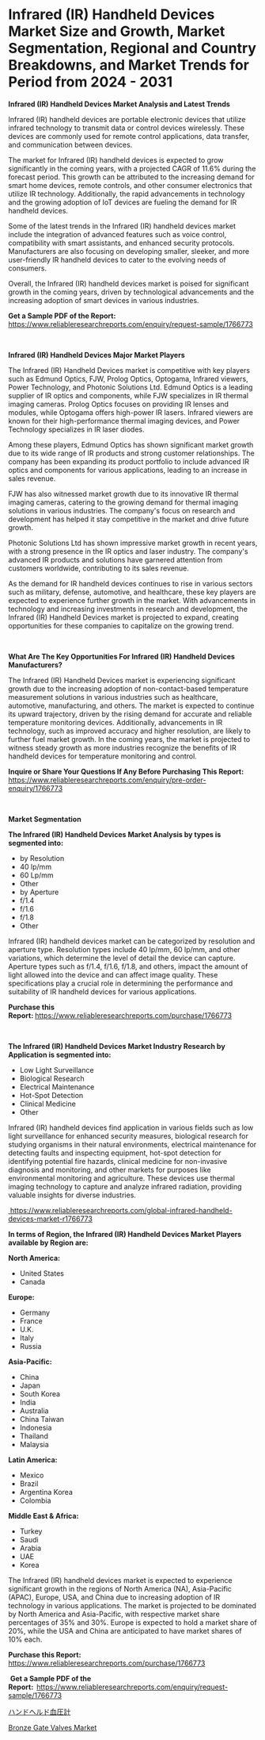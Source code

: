 <p><h1>Infrared (IR) Handheld Devices Market Size and Growth, Market Segmentation, Regional and Country Breakdowns, and Market Trends for Period from 2024 -  2031</h1></p><p><strong>Infrared (IR) Handheld Devices Market Analysis and Latest Trends</strong></p>
<p><p>Infrared (IR) handheld devices are portable electronic devices that utilize infrared technology to transmit data or control devices wirelessly. These devices are commonly used for remote control applications, data transfer, and communication between devices.</p><p>The market for Infrared (IR) handheld devices is expected to grow significantly in the coming years, with a projected CAGR of 11.6% during the forecast period. This growth can be attributed to the increasing demand for smart home devices, remote controls, and other consumer electronics that utilize IR technology. Additionally, the rapid advancements in technology and the growing adoption of IoT devices are fueling the demand for IR handheld devices.</p><p>Some of the latest trends in the Infrared (IR) handheld devices market include the integration of advanced features such as voice control, compatibility with smart assistants, and enhanced security protocols. Manufacturers are also focusing on developing smaller, sleeker, and more user-friendly IR handheld devices to cater to the evolving needs of consumers.</p><p>Overall, the Infrared (IR) handheld devices market is poised for significant growth in the coming years, driven by technological advancements and the increasing adoption of smart devices in various industries.</p></p>
<p><strong>Get a Sample PDF of the Report:&nbsp;</strong> <a href="https://www.reliableresearchreports.com/enquiry/request-sample/1766773">https://www.reliableresearchreports.com/enquiry/request-sample/1766773</a></p>
<p>&nbsp;</p>
<p><strong>Infrared (IR) Handheld Devices Major Market Players</strong></p>
<p><p>The Infrared (IR) Handheld Devices market is competitive with key players such as Edmund Optics, FJW, Prolog Optics, Optogama, Infrared viewers, Power Technology, and Photonic Solutions Ltd. Edmund Optics is a leading supplier of IR optics and components, while FJW specializes in IR thermal imaging cameras. Prolog Optics focuses on providing IR lenses and modules, while Optogama offers high-power IR lasers. Infrared viewers are known for their high-performance thermal imaging devices, and Power Technology specializes in IR laser diodes.</p><p>Among these players, Edmund Optics has shown significant market growth due to its wide range of IR products and strong customer relationships. The company has been expanding its product portfolio to include advanced IR optics and components for various applications, leading to an increase in sales revenue.</p><p>FJW has also witnessed market growth due to its innovative IR thermal imaging cameras, catering to the growing demand for thermal imaging solutions in various industries. The company's focus on research and development has helped it stay competitive in the market and drive future growth.</p><p>Photonic Solutions Ltd has shown impressive market growth in recent years, with a strong presence in the IR optics and laser industry. The company's advanced IR products and solutions have garnered attention from customers worldwide, contributing to its sales revenue.</p><p>As the demand for IR handheld devices continues to rise in various sectors such as military, defense, automotive, and healthcare, these key players are expected to experience further growth in the market. With advancements in technology and increasing investments in research and development, the Infrared (IR) Handheld Devices market is projected to expand, creating opportunities for these companies to capitalize on the growing trend.</p></p>
<p>&nbsp;</p>
<p><strong>What Are The Key Opportunities For Infrared (IR) Handheld Devices Manufacturers?</strong></p>
<p><p>The Infrared (IR) Handheld Devices market is experiencing significant growth due to the increasing adoption of non-contact-based temperature measurement solutions in various industries such as healthcare, automotive, manufacturing, and others. The market is expected to continue its upward trajectory, driven by the rising demand for accurate and reliable temperature monitoring devices. Additionally, advancements in IR technology, such as improved accuracy and higher resolution, are likely to further fuel market growth. In the coming years, the market is projected to witness steady growth as more industries recognize the benefits of IR handheld devices for temperature monitoring and control.</p></p>
<p><strong>Inquire or Share Your Questions If Any Before Purchasing This Report:</strong> <a href="https://www.reliableresearchreports.com/enquiry/pre-order-enquiry/1766773">https://www.reliableresearchreports.com/enquiry/pre-order-enquiry/1766773</a></p>
<p>&nbsp;</p>
<p><strong>Market Segmentation</strong></p>
<p><strong>The Infrared (IR) Handheld Devices Market Analysis by types is segmented into:</strong></p>
<p><ul><li>by Resolution</li><li>40 lp/mm</li><li>60 Lp/mm</li><li>Other</li><li>by Aperture</li><li>f/1.4</li><li>f/1.6</li><li>f/1.8</li><li>Other</li></ul></p>
<p><p>Infrared (IR) handheld devices market can be categorized by resolution and aperture type. Resolution types include 40 lp/mm, 60 lp/mm, and other variations, which determine the level of detail the device can capture. Aperture types such as f/1.4, f/1.6, f/1.8, and others, impact the amount of light allowed into the device and can affect image quality. These specifications play a crucial role in determining the performance and suitability of IR handheld devices for various applications.</p></p>
<p><strong>Purchase this Report:&nbsp;</strong><a href="https://www.reliableresearchreports.com/purchase/1766773">https://www.reliableresearchreports.com/purchase/1766773</a></p>
<p>&nbsp;</p>
<p><strong>The Infrared (IR) Handheld Devices Market Industry Research by Application is segmented into:</strong></p>
<p><ul><li>Low Light Surveillance</li><li>Biological Research</li><li>Electrical Maintenance</li><li>Hot-Spot Detection</li><li>Clinical Medicine</li><li>Other</li></ul></p>
<p><p>Infrared (IR) handheld devices find application in various fields such as low light surveillance for enhanced security measures, biological research for studying organisms in their natural environments, electrical maintenance for detecting faults and inspecting equipment, hot-spot detection for identifying potential fire hazards, clinical medicine for non-invasive diagnosis and monitoring, and other markets for purposes like environmental monitoring and agriculture. These devices use thermal imaging technology to capture and analyze infrared radiation, providing valuable insights for diverse industries.</p></p>
<p><a href="https://www.reliableresearchreports.com/global-infrared-handheld-devices-market-r1766773">&nbsp;https://www.reliableresearchreports.com/global-infrared-handheld-devices-market-r1766773</a></p>
<p><strong>In terms of Region, the Infrared (IR) Handheld Devices Market Players available by Region are:</strong></p>
<p>
    <p> <strong> North America: </strong>
        <ul>
            <li>United States</li>
            <li>Canada</li>
        </ul>
        </p> 
    <p> <strong> Europe: </strong>
        <ul>
            <li>Germany</li>
            <li>France</li>
            <li>U.K.</li>
            <li>Italy</li>
            <li>Russia</li>
        </ul>
        </p> 
    <p> <strong> Asia-Pacific: </strong>
        <ul>
            <li>China</li>
            <li>Japan</li>
            <li>South Korea</li>
            <li>India</li>
            <li>Australia</li>
            <li>China Taiwan</li>
            <li>Indonesia</li>
            <li>Thailand</li>
            <li>Malaysia</li>
        </ul>
        </p> 
    <p> <strong> Latin America: </strong>
        <ul>
            <li>Mexico</li>
            <li>Brazil</li>
            <li>Argentina Korea</li>
            <li>Colombia</li>
        </ul>
        </p> 
    <p> <strong> Middle East & Africa: </strong>
        <ul>
            <li>Turkey</li>
            <li>Saudi</li>
            <li>Arabia</li>
            <li>UAE</li>
            <li>Korea</li>
        </ul>
    </p>
    </p>
<p><p>The Infrared (IR) handheld devices market is expected to experience significant growth in the regions of North America (NA), Asia-Pacific (APAC), Europe, USA, and China due to increasing adoption of IR technology in various applications. The market is projected to be dominated by North America and Asia-Pacific, with respective market share percentages of 35% and 30%. Europe is expected to hold a market share of 20%, while the USA and China are anticipated to have market shares of 10% each.</p></p>
<p><strong>Purchase this Report: </strong><a href="https://www.reliableresearchreports.com/purchase/1766773">https://www.reliableresearchreports.com/purchase/1766773</a></p>
<p>&nbsp;<strong>Get a Sample PDF of the Report:&nbsp;&nbsp;</strong><a href="https://www.reliableresearchreports.com/enquiry/request-sample/1766773">https://www.reliableresearchreports.com/enquiry/request-sample/1766773</a></p>
<p><strong></strong></p>
<p><p><a href="https://github.com/reliezer65/Market-Research-Report-List-2/blob/main/5358627162822.md">ハンドヘルド血圧計</a></p><p><a href="https://github.com/qrkceaah30/Market-Research-Report-List-1/blob/main/bronze-gate-valves-market.md">Bronze Gate Valves Market</a></p></p>